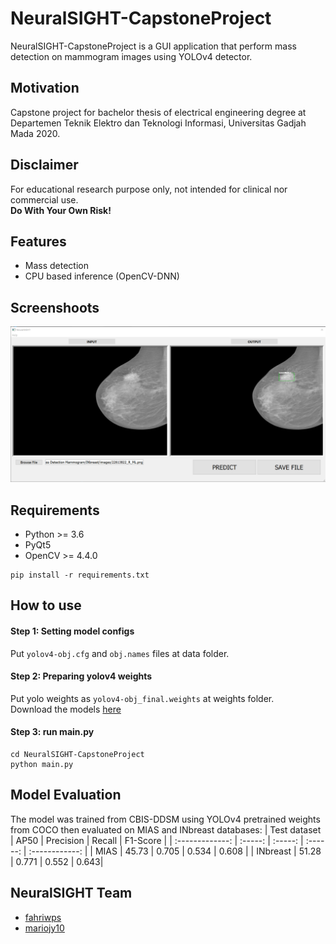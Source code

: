 # NeuralSIGHT-CapstoneProject
NeuralSIGHT-CapstoneProject is a GUI application that perform mass detection on mammogram images using YOLOv4 detector. 

## Motivation
Capstone project for bachelor thesis of electrical engineering degree at Departemen Teknik Elektro dan Teknologi Informasi, Universitas Gadjah Mada 2020.

## Disclaimer
For educational research purpose only, not intended for clinical nor commercial use. <br/>
**Do With Your Own Risk!**

## Features
* Mass detection
* CPU based inference (OpenCV-DNN)

## Screenshoots
![results](screenshoots/results.png)

## Requirements
* Python >= 3.6
* PyQt5
* OpenCV >= 4.4.0
```
pip install -r requirements.txt
```

## How to use
#### Step 1: Setting model configs
Put `yolov4-obj.cfg` and `obj.names` files at data folder.

#### Step 2: Preparing yolov4 weights
Put yolo weights as `yolov4-obj_final.weights` at weights folder.<br/>
Download the models [here](https://drive.google.com/file/d/1QEAY_EwaHNtZQmCGA-ouxouInd61f7e3/view?usp=sharing)

#### Step 3: run main.py
```
cd NeuralSIGHT-CapstoneProject
python main.py
```

## Model Evaluation
The model was trained from CBIS-DDSM using YOLOv4 pretrained weights from COCO then evaluated on MIAS and INbreast databases:
|    Test dataset    |  AP50  | Precision | Recall | F1-Score |
| :-------------: | :-----: | :-----: | :------: | :------------: |
| MIAS | 45.73 | 0.705 | 0.534 | 0.608 |
| INbreast | 51.28 | 0.771 | 0.552 | 0.643| 

## NeuralSIGHT Team
* [fahriwps](https://github.com/fahriwps)
* [mariojy10](https://github.com/mariojy10)




